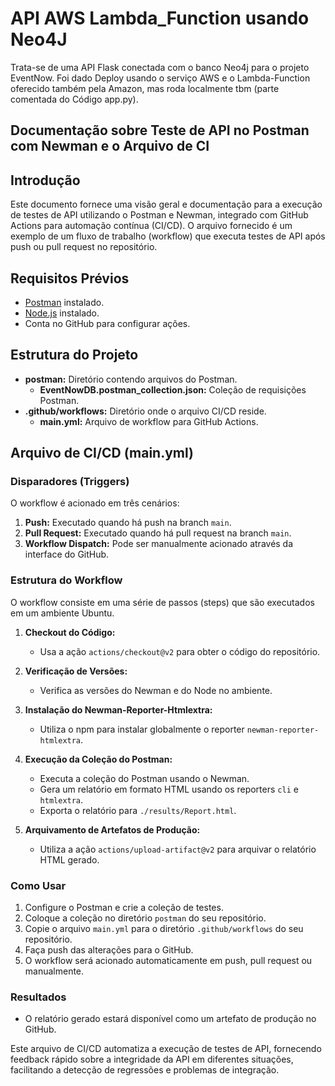 # API AWS Lambda_Function usando Neo4J

Trata-se de uma API Flask conectada com o banco Neo4j para o projeto EventNow. Foi dado Deploy usando o serviço AWS e o Lambda-Function oferecido também pela Amazon, mas roda
localmente tbm (parte comentada do Código app.py).

## Documentação sobre Teste de API no Postman com Newman e o Arquivo de CI

## Introdução

Este documento fornece uma visão geral e documentação para a execução de testes de API utilizando o Postman e Newman, integrado com GitHub Actions para automação contínua (CI/CD). O arquivo fornecido é um exemplo de um fluxo de trabalho (workflow) que executa testes de API após push ou pull request no repositório.

## Requisitos Prévios

- [Postman](https://www.postman.com/) instalado.
- [Node.js](https://nodejs.org/) instalado.
- Conta no GitHub para configurar ações.

## Estrutura do Projeto

- **postman:** Diretório contendo arquivos do Postman.
  - **EventNowDB.postman_collection.json:** Coleção de requisições Postman.
- **.github/workflows:** Diretório onde o arquivo CI/CD reside.
  - **main.yml:** Arquivo de workflow para GitHub Actions.

## Arquivo de CI/CD (main.yml)

### Disparadores (Triggers)

O workflow é acionado em três cenários:

1. **Push:** Executado quando há push na branch `main`.
2. **Pull Request:** Executado quando há pull request na branch `main`.
3. **Workflow Dispatch:** Pode ser manualmente acionado através da interface do GitHub.

### Estrutura do Workflow

O workflow consiste em uma série de passos (steps) que são executados em um ambiente Ubuntu.

1. **Checkout do Código:**
   - Usa a ação `actions/checkout@v2` para obter o código do repositório.

2. **Verificação de Versões:**
   - Verifica as versões do Newman e do Node no ambiente.

3. **Instalação do Newman-Reporter-Htmlextra:**
   - Utiliza o npm para instalar globalmente o reporter `newman-reporter-htmlextra`.

4. **Execução da Coleção do Postman:**
   - Executa a coleção do Postman usando o Newman.
   - Gera um relatório em formato HTML usando os reporters `cli` e `htmlextra`.
   - Exporta o relatório para `./results/Report.html`.

5. **Arquivamento de Artefatos de Produção:**
   - Utiliza a ação `actions/upload-artifact@v2` para arquivar o relatório HTML gerado.

### Como Usar

1. Configure o Postman e crie a coleção de testes.
2. Coloque a coleção no diretório `postman` do seu repositório.
3. Copie o arquivo `main.yml` para o diretório `.github/workflows` do seu repositório.
4. Faça push das alterações para o GitHub.
5. O workflow será acionado automaticamente em push, pull request ou manualmente.

### Resultados

- O relatório gerado estará disponível como um artefato de produção no GitHub.

Este arquivo de CI/CD automatiza a execução de testes de API, fornecendo feedback rápido sobre a integridade da API em diferentes situações, facilitando a detecção de regressões e problemas de integração.
